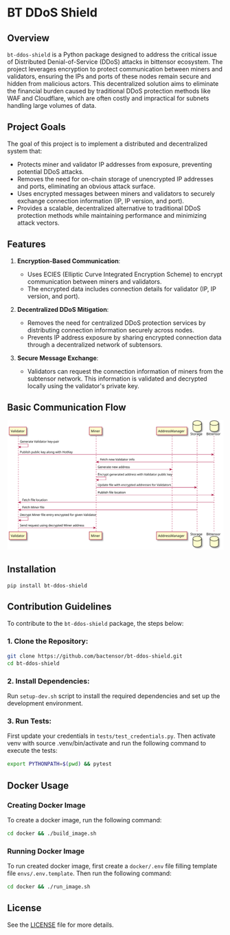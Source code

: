 # BT DDoS Shield

## Overview

`bt-ddos-shield` is a Python package designed to address the critical issue of Distributed Denial-of-Service (DDoS) attacks
in bittensor ecosystem. The project leverages encryption to protect communication between miners and validators, ensuring
the IPs and ports of these nodes remain secure and hidden from malicious actors. This decentralized solution aims to eliminate
the financial burden caused by traditional DDoS protection methods like WAF and Cloudflare, which are often costly and
impractical for subnets handling large volumes of data.

## Project Goals

The goal of this project is to implement a distributed and decentralized system that:
- Protects miner and validator IP addresses from exposure, preventing potential DDoS attacks.
- Removes the need for on-chain storage of unencrypted IP addresses and ports, eliminating an obvious attack surface.
- Uses encrypted messages between miners and validators to securely exchange connection information (IP, IP version, and port).
- Provides a scalable, decentralized alternative to traditional DDoS protection methods while maintaining performance and minimizing attack vectors.

## Features

1. **Encryption-Based Communication**:
   - Uses ECIES (Elliptic Curve Integrated Encryption Scheme) to encrypt communication between miners and validators.
   - The encrypted data includes connection details for validator (IP, IP version, and port).

2. **Decentralized DDoS Mitigation**:
   - Removes the need for centralized DDoS protection services by distributing connection information securely across nodes.
   - Prevents IP address exposure by sharing encrypted connection data through a decentralized network of subtensors.

3. **Secure Message Exchange**:
   - Validators can request the connection information of miners from the subtensor network. This information is validated and
     decrypted locally using the validator's private key.

## Basic Communication Flow

<!--
@startuml ./assets/diagrams/CommunicationFlow
participant Validator
participant Miner
participant AddressManager
database Storage
database Bittensor
Validator -> Validator: Generate Validator key-pair
Validator -> Bittensor: Publish public key along with HotKey
Bittensor -> Miner: Fetch new Validator info
Miner -> AddressManager: Generate new address
Miner -> Miner: Encrypt generated address with Validator public key
Miner -> Storage: Update file with encrypted addresses for Validators
Miner -> Bittensor: Publish file location
Bittensor -> Validator: Fetch file location
Storage -> Validator: Fetch Miner file
Validator -> Validator: Decrypt Miner file entry encrypted for given Validator
Validator -> Miner: Send request using decrypted Miner address
@enduml
-->

![](./assets/diagrams/CommunicationFlow.svg)

## Installation
```
pip install bt-ddos-shield
```

## Contribution Guidelines

To contribute to the `bt-ddos-shield` package, the steps below:

### 1. Clone the Repository:

```bash
git clone https://github.com/bactensor/bt-ddos-shield.git
cd bt-ddos-shield
```

### 2. Install Dependencies:

Run `setup-dev.sh` script to install the required dependencies and set up the development environment.

### 3. Run Tests:

First update your credentials in `tests/test_credentials.py`. Then activate venv with source .venv/bin/activate and run
the following command to execute the tests:
```bash
export PYTHONPATH=$(pwd) && pytest
```

## Docker Usage

### Creating Docker Image

To create a docker image, run the following command:
```bash
cd docker && ./build_image.sh
```

### Running Docker Image

To run created docker image, first create a `docker/.env` file filling template file `envs/.env.template`.
Then run the following command:
```bash
cd docker && ./run_image.sh
```

## License

See the [LICENSE](./LICENSE) file for more details.
